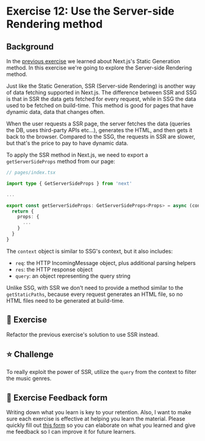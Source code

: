 # Exercise 12: Use the Server-side Rendering method

## Background

In the [previous exercise](../../exercises/exercise-11--use-the-static-generation-method) we learned about Next.js's Static Generation method. In this exercise we're going to explore the Server-side Rendering method.

Just like the Static Generation, SSR (Server-side Rendering) is another way of data fetching supported in Next.js. The difference between SSR and SSG is that in SSR the data gets fetched for every request, while in SSG the data used to be fetched on build-time. This method is good for pages that have dynamic data, data that changes often.

When the user requests a SSR page, the server fetches the data (queries the DB, uses third-party APIs etc...), generates the HTML, and then gets it back to the browser. Compared to the SSG, the requests in SSR are slower, but that's the price to pay to have dynamic data.

To apply the SSR method in Next.js, we need to export a `getServerSideProps` method from our page:

```typescript
// pages/index.tsx

import type { GetServerSideProps } from 'next'

...

export const getServerSideProps: GetServerSideProps<Props> = async (context) => {
  return {
    props: {
      ...
    }
  }
}
```

The `context` object is similar to SSG's context, but it also includes:
- `req`: the HTTP IncomingMessage object, plus additional parsing helpers
- `res`: the HTTP response object
- `query`: an object representing the query string

Unlike SSG, with SSR we don't need to provide a method similar to the `getStaticPaths`, because every request generates an HTML file, so no HTML files need to be generated at build-time.

## 🚀 Exercise

Refactor the previous exercise's solution to use SSR instead.

## ⭐️ Challenge

To really exploit the power of SSR, utilize the `query` from the context to filter the music genres.

## 🍩 Exercise Feedback form

Writing down what you learn is key to your retention. Also, I want to make sure each exercise is effective at helping you learn the material. Please quickly fill out [this form](https://docs.google.com/forms/d/e/1FAIpQLSeKPJV5UInaNFlZawN7vZdNyPngyinrkp7eoQO0vzwGzh2EtQ/viewform?usp=pp_url&entry.651170566=Exercise+12+-+Use+the+Server-side+Rendering+method) so you can elaborate on what you learned and give me feedback so I can improve it for future learners.